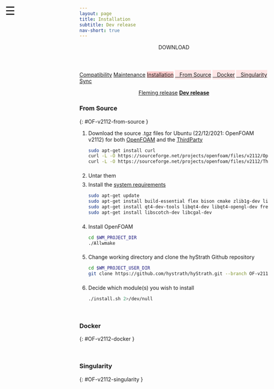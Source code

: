 ```yaml
---
layout: page
title: Installation
subtitle: Dev release
nav-short: true
--- 
```


<div id="mySidenav" class="sidenav">
  <a href="javascript:void(0)" class="closebtn" onclick="closeNav()"><i class='fa fa-times'></i></a>
  <header>DOWNLOAD</header>
  <a href="https://hystrath.github.io/download/compatibility/">Compatibility</a>
  <a href="https://hystrath.github.io/download/maintenance/">Maintenance</a>
  <a href="https://hystrath.github.io/download/dev/installation/" style="background-color:#FFCCCC">Installation</a>
  <a href="https://hystrath.github.io/download/dev/installation/#OF-v2112-from-source" style="background-color:#FFE6E6; padding-top:4px; padding-bottom:4px">&nbsp;&nbsp; From Source</a>
  <a href="https://hystrath.github.io/download/dev/installation/#OF-v2112-docker" style="background-color:#FFE6E6; padding-top:4px; padding-bottom:4px">&nbsp;&nbsp; Docker</a>
  <a href="https://hystrath.github.io/download/dev/installation/#OF-v2112-singularity" style="background-color:#FFE6E6; padding-top:4px;">&nbsp;&nbsp; Singularity</a>
  <a href="https://hystrath.github.io/download/dev/sync/">Sync</a>
</div>

<span style="position: fixed;font-size:30px;cursor:pointer; margin:0px; top:60px;left:30px;" onclick="reopenNav()">&#9776;</span>

<script>
function openNav() {
  document.getElementById("mySidenav").style.width = "210px";
  document.getElementById("mySidenav").style.transition = "0s";
}

function closeNav() {
  document.getElementById("mySidenav").style.width = "0px";
  localStorage.removeItem('show_sidenav');
}

function reopenNav() {
  document.getElementById("mySidenav").style.width = "210px";
  document.getElementById("mySidenav").style.transition = "0.5s";
  localStorage.setItem("show_sidenav", true);
}

if (localStorage.getItem("show_sidenav")) openNav()
</script>

<p align="center">
  <a class="btn btn-outline-dark" href="https://hystrath.github.io/download/fleming/installation/" role="button">Fleming release</a>
  <a class="btn btn-warning" href="https://hystrath.github.io/download/dev/installation/" role="button"><b>Dev release</b></a>
</p>

### From Source
{: #OF-v2112-from-source }

1. Download the source .tgz files for Ubuntu (22/12/2021: OpenFOAM v2112) for both [OpenFOAM](https://sourceforge.net/projects/openfoam/files/v2112/OpenFOAM-v2112.tgz) and the [ThirdParty](https://sourceforge.net/projects/openfoam/files/v2112/ThirdParty-v2112.tgz)  
    ```sh
    sudo apt-get install curl
    curl -L -O https://sourceforge.net/projects/openfoam/files/v2112/OpenFOAM-v2112.tgz .
    curl -L -O https://sourceforge.net/projects/openfoam/files/v2112/ThirdParty-v2112.tgz .
    ```
    <div style="line-height:50%;">
        <br>
    </div>
2. Untar them  
    <div style="line-height:50%;">
        <br>
    </div>
3. Install the [system requirements](https://www.openfoam.com/documentation/system-requirements.php)  
    ```sh
    sudo apt-get update
    sudo apt-get install build-essential flex bison cmake zlib1g-dev libboost-system-dev libboost-thread-dev libopenmpi-dev openmpi-bin gnuplot libreadline-dev libncurses-dev libxt-dev
    sudo apt-get install qt4-dev-tools libqt4-dev libqt4-opengl-dev freeglut3-dev libqtwebkit-dev
    sudo apt-get install libscotch-dev libcgal-dev
    ```
    <div style="line-height:50%;">
        <br>
    </div>
4. Install OpenFOAM    
    ```sh
    cd $WM_PROJECT_DIR
    ./Allwmake
    ```
    <div style="line-height:50%;">
        <br>
    </div>
5. Change working directory and clone the hyStrath Github repository   
    ```sh
    cd $WM_PROJECT_USER_DIR
    git clone https://github.com/hystrath/hyStrath.git --branch OF-v2112 --single-branch && cd hyStrath/
    ```
    <div style="line-height:50%;">
        <br>
    </div>
6. Decide which module(s) you wish to install  
    ```sh 
    ./install.sh 2>/dev/null
    ```

<br>
    
### Docker
{: #OF-v2112-docker }

<br>

### Singularity
{: #OF-v2112-singularity }
